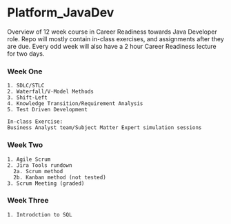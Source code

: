 # Platform_JavaDev
Overview of 12 week course in Career Readiness towards Java Developer role.
Repo will mostly contain in-class exercises, and assignments after they are due.
Every odd week will also have a 2 hour Career Readiness lecture for two days.

### Week One
```
1. SDLC/STLC 
2. Waterfall/V-Model Methods
3. Shift-Left
4. Knowledge Transition/Requirement Analysis
5. Test Driven Development

In-class Exercise:
Business Analyst team/Subject Matter Expert simulation sessions
```
### Week Two
```
1. Agile Scrum
2. Jira Tools rundown
  2a. Scrum method
  2b. Kanban method (not tested)
3. Scrum Meeting (graded)
```
### Week Three
```
1. Introdction to SQL
```
